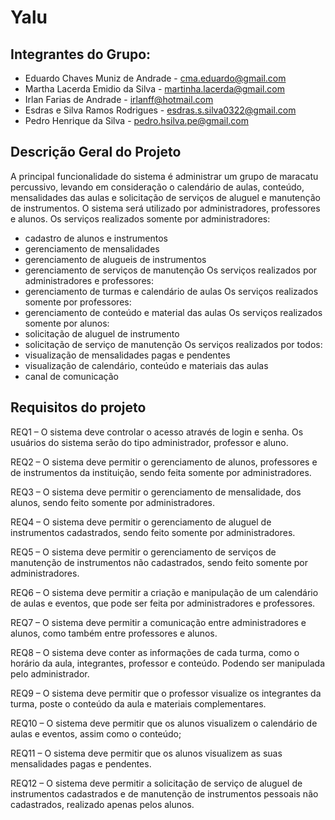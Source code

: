 # Yalu

## Integrantes do Grupo:
* Eduardo Chaves Muniz de Andrade - cma.eduardo@gmail.com
* Martha Lacerda Emidio da Silva - martinha.lacerda@gmail.com
* Irlan Farias de Andrade - irlanff@hotmail.com
* Esdras e Silva Ramos Rodrigues - esdras.s.silva0322@gmail.com
* Pedro Henrique da Silva - pedro.hsilva.pe@gmail.com

## Descrição Geral do Projeto
A principal funcionalidade do sistema é administrar um grupo de maracatu percussivo, levando em consideração o calendário de aulas, conteúdo, mensalidades das aulas e solicitação de serviços de aluguel e manutenção de instrumentos. 
O sistema será utilizado por administradores, professores e alunos. 
Os serviços realizados somente por administradores: 
- cadastro de alunos e instrumentos 
- gerenciamento de mensalidades 
- gerenciamento de alugueis de instrumentos 
- gerenciamento de serviços de manutenção 
Os serviços realizados por administradores e professores: 
- gerenciamento de turmas e calendário de aulas 
Os serviços realizados somente por professores: 
- gerenciamento de conteúdo e material das aulas 
Os serviços realizados somente por alunos: 
- solicitação de aluguel de instrumento 
- solicitação de serviço de manutenção 
Os serviços realizados por todos: 
- visualização de mensalidades pagas e pendentes 
- visualização de calendário, conteúdo e materiais das aulas 
- canal de comunicação

## Requisitos do projeto
REQ1 – O sistema deve controlar o acesso através de login e senha. Os usuários do sistema serão do tipo administrador, professor e aluno.

REQ2 – O sistema deve permitir o gerenciamento de alunos, professores e de instrumentos da instituição, sendo feita somente por administradores.

REQ3 – O sistema deve permitir o gerenciamento de mensalidade, dos alunos, sendo feito somente por administradores.

REQ4 – O sistema deve permitir o gerenciamento de aluguel de instrumentos cadastrados, sendo feito somente por administradores.

REQ5 – O sistema deve permitir o gerenciamento de serviços de manutenção de instrumentos não cadastrados, sendo feito somente por administradores.

REQ6 – O sistema deve permitir a criação e manipulação de um calendário de aulas e eventos, que pode ser feita por administradores e professores.

REQ7 – O sistema deve permitir a comunicação entre administradores e alunos, como também entre professores e alunos.

REQ8 – O sistema deve conter as informações de cada turma, como o horário da aula, integrantes, professor e conteúdo. Podendo ser manipulada pelo administrador.

REQ9 – O sistema deve permitir que o professor visualize os integrantes da turma, poste o conteúdo da aula e materiais complementares.

REQ10 – O sistema deve permitir que os alunos visualizem o calendário de aulas e eventos, assim como o conteúdo;

REQ11 – O sistema deve permitir que os alunos visualizem as suas mensalidades pagas e pendentes.

REQ12 – O sistema deve permitir a solicitação de serviço de aluguel de instrumentos cadastrados e de manutenção de instrumentos pessoais não cadastrados, realizado apenas pelos alunos.
